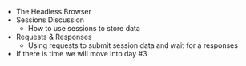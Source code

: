 * The Headless Browser
* Sessions Discussion
  * How to use sessions to store data
* Requests & Responses
  * Using requests to submit session data and wait for a responses
* If there is time we will move into day #3


